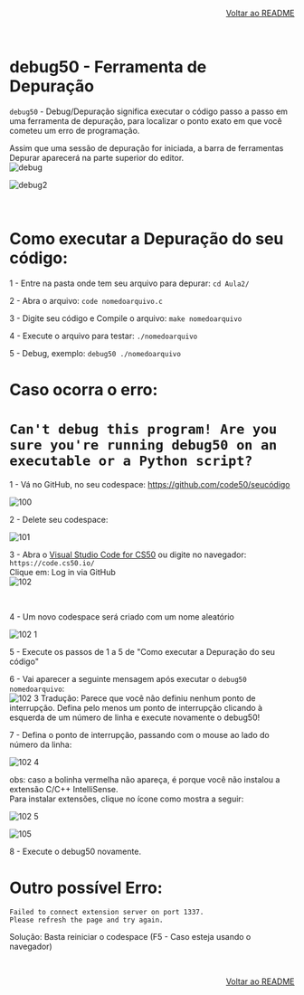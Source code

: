 <p align="right">
   <a href="https://patyfil.github.io/cs50-cc50-harvard/">Voltar ao README</a>
</p>

<br>  

# debug50 - Ferramenta de Depuração  

`debug50` - Debug/Depuração significa executar o código passo a passo em uma ferramenta de depuração, para localizar o ponto exato em que você cometeu um erro de programação.  

Assim que uma sessão de depuração for iniciada, a barra de ferramentas Depurar aparecerá na parte superior do editor.  
![debug](https://user-images.githubusercontent.com/41968938/208586137-2348bb28-b177-4bb2-a4a9-6abb702d3293.jpg)  

![debug2](https://user-images.githubusercontent.com/41968938/208586642-2d0c0005-ed3a-464e-8852-bda67f0a5401.jpg)

<br>  

# Como executar a Depuração do seu código:  
1 - Entre na pasta onde tem seu arquivo para depurar:
`cd Aula2/`  

2 - Abra o arquivo: `code nomedoarquivo.c`  

3 - Digite seu código e Compile o arquivo: `make nomedoarquivo`  

4 - Execute o arquivo para testar: `./nomedoarquivo`  

5 - Debug, exemplo: `debug50 ./nomedoarquivo`  


# Caso ocorra o erro:  
# ``` Can't debug this program! Are you sure you're running debug50 on an executable or a Python script? ```  

1 - Vá no GitHub, no seu codespace:   https://github.com/code50/seucódigo

![100](https://user-images.githubusercontent.com/41968938/208599070-8f990b5f-f315-4750-b136-eec8aea5bc63.jpg)

2 - Delete seu codespace:  

![101](https://user-images.githubusercontent.com/41968938/208599296-453fae3d-834b-4ea2-942e-356ec3e26abf.jpg)  

3 - Abra o [Visual Studio Code for CS50](https://code.cs50.io/) ou digite no navegador: `https://code.cs50.io/`  
Clique em: Log in via GitHub  
![102](https://user-images.githubusercontent.com/41968938/208601806-3a59c923-5f89-426b-b882-9ff980a3216a.jpg)  

<br>  

4 - Um novo codespace será criado com um nome aleatório  

![102 1](https://user-images.githubusercontent.com/41968938/208602088-8ed17cf9-98d7-48ff-a97c-ff362969b8d6.jpg)  

5 - Execute os passos de 1 a 5 de "Como executar a Depuração do seu código"  

6 - Vai aparecer a seguinte mensagem após executar o `debug50 nomedoarquivo`:  
![102 3](https://user-images.githubusercontent.com/41968938/208603525-14dc6ace-90a8-4da9-a7c2-2bcfc248202f.jpg)
Tradução: Parece que você não definiu nenhum ponto de interrupção. Defina pelo menos um ponto de interrupção clicando à esquerda de um número de linha e execute novamente o debug50!

7 - Defina o ponto de interrupção, passando com o mouse ao lado do número da linha:  

![102 4](https://user-images.githubusercontent.com/41968938/208604059-7784f6f0-5af5-4c45-ac35-818c8de78fb9.jpg)

obs: caso a bolinha vermelha não apareça, é porque você não instalou a extensão C/C++ IntelliSense.  
Para instalar extensões, clique no ícone como mostra a seguir:  

![102 5](https://user-images.githubusercontent.com/41968938/208604614-df8dc291-b431-44e5-bf6d-9f7b9eab63fb.jpg)

![105](https://user-images.githubusercontent.com/41968938/208607069-6f183730-9f0a-459e-9181-ca13e21ce9de.jpg)

8 - Execute o debug50 novamente.

# Outro possível Erro:  
```
Failed to connect extension server on port 1337.
Please refresh the page and try again.
```
Solução: Basta reiniciar o codespace (F5 - Caso esteja usando o navegador)  

<br>  

<p align="right">
   <a href="https://patyfil.github.io/cs50-cc50-harvard/">Voltar ao README</a>
</p>
